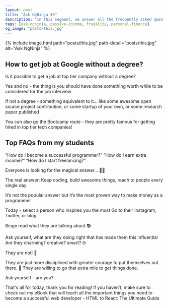 ```yaml
---
layout: post
title: "Ask NgNinja #3"
description: "In this segment, we answer all the frequently asked questions our students are facing in their career."
tags: [ask-ngninja, passive-income, frugality, personal-finance]
og_image: "posts/this.jpg"
---
```


{% include image.html path="posts/this.jpg" path-detail="posts/this.jpg" alt="Ask NgNinja" %}


## How to get job at Google without a degree?

Is it possible to get a job at top tier company without a degree?

Yes and no - the thing is you should have done something worth while to be considered for the job interview

If not a degree - something equivalent to it... like some awesome open source project contribution, or some startup of your own, or some research paper published

You can also go the Bootcamp route - they are pretty famous for getting hired in top tier tech companies!



## Top FAQs from my students


“How do I become a successful programmer?”
“How do I earn extra income?”
“How do I start freelancing?”


Everyone is looking for the magical answer... 🧙‍♀️

The real answer: Keep coding, build awesome things, reach to people every single day

It’s not the popular answer but it’s the most proven way to make money as a programmer

Today - select a person who inspires you the most
Go to their Instagram, Twitter, or blog


Binge read what they are talking about 📚


Ask yourself, what are they doing right that has made them this influential
Are they charming? creative? smart? 🤓


They are not! 🚫

They are just more disciplined with greater courage to put themselves out there. 💪
They are willing to go that extra mile to get things done.

Ask yourself - are you?

That's all for today, thank you for reading! If you haven’t, make sure to check out my eBook that will teach all the important things you need to become a successful web developer - HTML to React: The Ultimate Guide


<!-- 
---

<br>

#### Further Resources We Recommend

- [You Don't Know JS: Up & Going](https://amzn.to/2uSZayI)

<br>

## Read Next

- [Most Frequently Asked JavaScript Interview Questions](/posts/frequently-asked-javascript-interview-questions)
- [5 Common mistakes JavaScript developers make](/posts/steps-after-you-type-url-in-browser) -->
